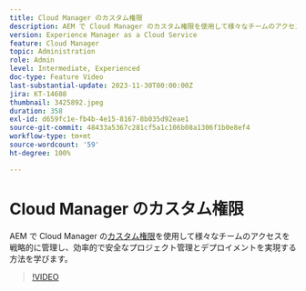 ```yaml
---
title: Cloud Manager のカスタム権限
description: AEM で Cloud Manager のカスタム権限を使用して様々なチームのアクセスを戦略的に管理し、効率的で安全なプロジェクト管理とデプロイメントを実現する方法を学びます。
version: Experience Manager as a Cloud Service
feature: Cloud Manager
topic: Administration
role: Admin
level: Intermediate, Experienced
doc-type: Feature Video
last-substantial-update: 2023-11-30T00:00:00Z
jira: KT-14608
thumbnail: 3425892.jpeg
duration: 358
exl-id: d659fc1e-fb4b-4e15-8167-8b035d92eae1
source-git-commit: 48433a5367c281cf5a1c106b08a1306f1b0e8ef4
workflow-type: tm+mt
source-wordcount: '59'
ht-degree: 100%

---
```


# Cloud Manager のカスタム権限

AEM で Cloud Manager の[カスタム権限](https://experienceleague.adobe.com/docs/experience-manager-cloud-manager/content/requirements/custom-permissions.html?lang=ja)を使用して様々なチームのアクセスを戦略的に管理し、効率的で安全なプロジェクト管理とデプロイメントを実現する方法を学びます。

>[!VIDEO](https://video.tv.adobe.com/v/3425892/?learn=on)
